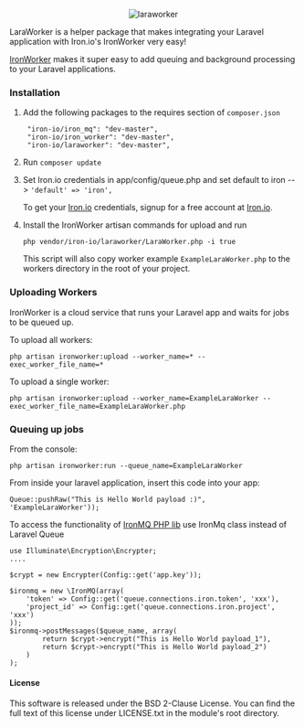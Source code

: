 <p align="center">
<img align="center" src="../master/images/laraworker.png" alt="laraworker">
</p>


LaraWorker is a helper package that makes integrating your Laravel application with Iron.io's IronWorker very easy!

[IronWorker](http://www.iron.io) makes it super easy to add queuing and background processing to your Laravel applications.

### Installation

1. Add the following packages to the requires section of `composer.json`

        "iron-io/iron_mq": "dev-master",
        "iron-io/iron_worker": "dev-master",
        "iron-io/laraworker": "dev-master",

2. Run `composer update`

3. Set Iron.io credentials in app/config/queue.php and set default to iron --> `'default' => 'iron',`

    To get your [Iron.io](http://www.iron.io) credentials, signup for a free account at [Iron.io](http://www.iron.io).

4. Install the IronWorker artisan commands for upload and run

    `php vendor/iron-io/laraworker/LaraWorker.php -i true`

    This script will also copy worker example `ExampleLaraWorker.php` to the workers directory in the root of your project.

### Uploading Workers

IronWorker is a cloud service that runs your Laravel app and waits for jobs to be queued up.

To upload all workers:

`php artisan ironworker:upload --worker_name=* --exec_worker_file_name=*`

To upload a single worker:

`php artisan ironworker:upload --worker_name=ExampleLaraWorker --exec_worker_file_name=ExampleLaraWorker.php`


### Queuing up jobs

From the console:

`php artisan ironworker:run --queue_name=ExampleLaraWorker`


From inside your laravel application, insert this code into your app:

`Queue::pushRaw("This is Hello World payload :)", 'ExampleLaraWorker'));`

To access the functionality of [IronMQ PHP lib](https://github.com/iron-io/iron_mq_php) use IronMq class instead of Laravel Queue

```
use Illuminate\Encryption\Encrypter;
....

$crypt = new Encrypter(Config::get('app.key'));

$ironmq = new \IronMQ(array(
    'token' => Config::get('queue.connections.iron.token', 'xxx'),
    'project_id' => Config::get('queue.connections.iron.project', 'xxx')
)); 
$ironmq->postMessages($queue_name, array(
        return $crypt->encrypt("This is Hello World payload_1"),
        return $crypt->encrypt("This is Hello World payload_2")
    )
);

```


#### License

This software is released under the BSD 2-Clause License. You can find the full text of
this license under LICENSE.txt in the module's root directory.
